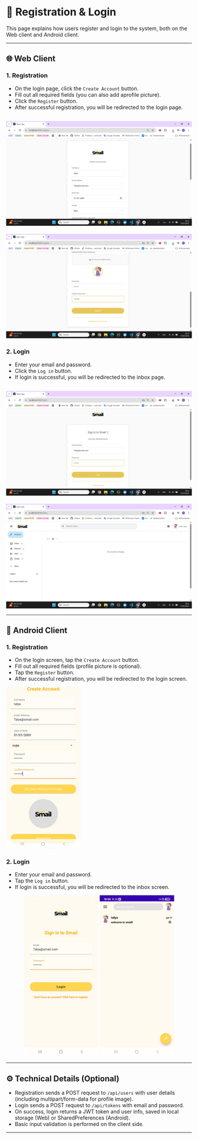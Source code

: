 # 📝 Registration & Login

This page explains how users register and login to the system, both on the Web client and Android client.

---

## 🌐 Web Client

### 1. Registration

- On the login page, click the `Create Account` button.
- Fill out all required fields (you can also add aprofile picture).
- Click the `Register` button.
- After successful registration, you will be redirected to the login page.

![web_registration_example](images/web_reg_1.png)
---
![](images/web_reg_2.png)

### 2. Login

- Enter your email and password.
- Click the `Log in` button.
- If login is successful, you will be redirected to the inbox page.

![web_login_example](images/login_web.png)
---
![first_inbox](images/first_inbox_web.png)

---

## 📱 Android Client

### 1. Registration

- On the login screen, tap the `Create Account` button.
- Fill out all required fields (profile picture is optional).
- Tap the `Register` button.
- After successful registration, you will be redirected to the login screen.

<img src="images/app_register.jpg" width="40%">

### 2. Login

- Enter your email and password.
- Tap the `Log in` button.
- If login is successful, you will be redirected to the inbox screen.
<p align="center">
    <img src="images/app_login.jpg" width="40%">
    <img src="images/app_first_inbox.jpg" width="40%">
</p> 

---

## ⚙️ Technical Details (Optional)

- Registration sends a POST request to `/api/users` with user details (including multipart/form-data for profile image).
- Login sends a POST request to `/api/tokens` with email and password.
- On success, login returns a JWT token and user info, saved in local storage (Web) or SharedPreferences (Android).
- Basic input validation is performed on the client side.

---
